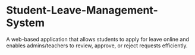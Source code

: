 # Student-Leave-Management-System
A web-based application that allows students to apply for leave online and enables admins/teachers to review, approve, or reject requests efficiently.
